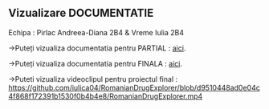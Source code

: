 ## Vizualizare DOCUMENTATIE 
Echipa : 
Pirlac Andreea-Diana 2B4 &
Vreme Iulia 2B4

->Puteți vizualiza documentatia pentru PARTIAL : [aici](https://iulica04.github.io/RomanianDrugExplorer/Documentatie.html).

->Puteți vizualiza documentatia pentru FINALA : [aici](https://docs.google.com/document/d/1Yxdhd9fqQlxNvFEvOvoO7vEbFi2M2DDkZIcRO0QCArc/edit).

->Puteti vizualiza videoclipul pentru proiectul final : https://github.com/iulica04/RomanianDrugExplorer/blob/d9510448ad0e04c4f868f172391b1530f0b4b4e8/RomanianDrugExplorer.mp4
